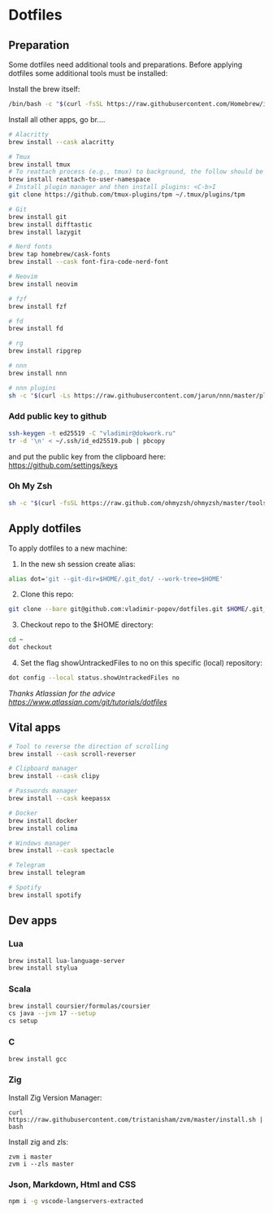 # Dotfiles


## Preparation

Some dotfiles need additional tools and preparations. Before applying dotfiles some additional tools must be installed:

Install the brew itself:
```sh
/bin/bash -c "$(curl -fsSL https://raw.githubusercontent.com/Homebrew/install/HEAD/install.sh)"
```

Install all other apps, go br....
```sh
# Alacritty
brew install --cask alacritty

# Tmux
brew install tmux
# To reattach process (e.g., tmux) to background, the follow should be installed:
brew install reattach-to-user-namespace
# Install plugin manager and then install plugins: <C-b>I
git clone https://github.com/tmux-plugins/tpm ~/.tmux/plugins/tpm

# Git
brew install git
brew install difftastic
brew install lazygit

# Nerd fonts
brew tap homebrew/cask-fonts
brew install --cask font-fira-code-nerd-font

# Neovim
brew install neovim

# fzf
brew install fzf

# fd
brew install fd

# rg
brew install ripgrep

# nnn
brew install nnn

# nnn plugins
sh -c "$(curl -Ls https://raw.githubusercontent.com/jarun/nnn/master/plugins/getplugs)"
```

### Add public key to github

```sh
ssh-keygen -t ed25519 -C "vladimir@dokwork.ru"
tr -d '\n' < ~/.ssh/id_ed25519.pub | pbcopy
```
and put the public key from the clipboard here: https://github.com/settings/keys

### Oh My Zsh

```sh
sh -c "$(curl -fsSL https://raw.github.com/ohmyzsh/ohmyzsh/master/tools/install.sh)"
```

## Apply dotfiles 

To apply dotfiles to a new machine:

1. In the new sh session create alias:
```sh
alias dot='git --git-dir=$HOME/.git_dot/ --work-tree=$HOME'
```

2. Clone this repo:
```sh 
git clone --bare git@github.com:vladimir-popov/dotfiles.git $HOME/.git_dot
```

3. Checkout repo to the $HOME directory:
```sh
cd ~
dot checkout
```

4. Set the flag showUntrackedFiles to no on this specific (local) repository:
```sh
dot config --local status.showUntrackedFiles no
```

_Thanks Atlassian for the advice https://www.atlassian.com/git/tutorials/dotfiles_

## Vital apps

```sh
# Tool to reverse the direction of scrolling
brew install --cask scroll-reverser

# Clipboard manager
brew install --cask clipy

# Passwords manager
brew install --cask keepassx

# Docker
brew install docker
brew install colima

# Windows manager
brew install --cask spectacle

# Telegram
brew install telegram

# Spotify
brew install spotify
```

## Dev apps

### Lua

```sh
brew install lua-language-server
brew install stylua
```


### Scala

```sh
brew install coursier/formulas/coursier
cs java --jvm 17 --setup
cs setup
```

### C

```sh
brew install gcc
```

### Zig
Install Zig Version Manager:
```
curl https://raw.githubusercontent.com/tristanisham/zvm/master/install.sh | bash
```
Install zig and zls:
```
zvm i master
zvm i --zls master
```

### Json, Markdown, Html and CSS
```sh
npm i -g vscode-langservers-extracted
```

